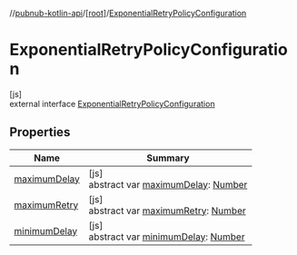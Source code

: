 //[pubnub-kotlin-api](../../../index.md)/[[root]](../index.md)/[ExponentialRetryPolicyConfiguration](index.md)

# ExponentialRetryPolicyConfiguration

[js]\
external interface [ExponentialRetryPolicyConfiguration](index.md)

## Properties

| Name | Summary |
|---|---|
| [maximumDelay](maximum-delay.md) | [js]<br>abstract var [maximumDelay](maximum-delay.md): [Number](https://kotlinlang.org/api/core/kotlin-stdlib/kotlin/-number/index.html) |
| [maximumRetry](maximum-retry.md) | [js]<br>abstract var [maximumRetry](maximum-retry.md): [Number](https://kotlinlang.org/api/core/kotlin-stdlib/kotlin/-number/index.html) |
| [minimumDelay](minimum-delay.md) | [js]<br>abstract var [minimumDelay](minimum-delay.md): [Number](https://kotlinlang.org/api/core/kotlin-stdlib/kotlin/-number/index.html) |
